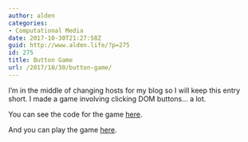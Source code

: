 ```yaml
---
author: alden
categories:
- Computational Media
date: 2017-10-30T21:27:58Z
guid: http://www.alden.life/?p=275
id: 275
title: Button Game
url: /2017/10/30/button-game/
---
```


I&#8217;m in the middle of changing hosts for my blog so I will keep this entry short. I made a game involving clicking DOM buttons&#8230; a lot.

You can see the code for the game [here](https://github.com/miamiww/ComputationalMedia/blob/master/Week7/domHwSketch.js).

And you can play the game [here](http://104.131.3.199:7000/index.html).

&nbsp;
